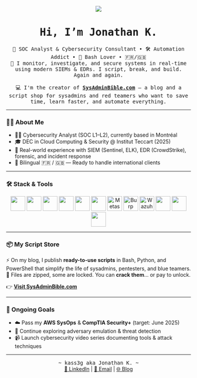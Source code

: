 <p align="center">
  <img src="https://readme-typing-svg.herokuapp.com?font=Iosevka&size=28&color=BC83E3&center=true&width=500&height=45&lines=Explore.+Exploit.+Evolve.">
</p>

<h1 align="center"><samp>Hi, I’m Jonathan K.</samp></h1>

<p align="center">
  <samp>
  🧠 SOC Analyst & Cybersecurity Consultant • 🛠️ Automation Addict • 🐚 Bash Lover • 🇫🇷/🇬🇧
  <br>
  🎯 I monitor, investigate, and secure systems in real-time using modern SIEMs & EDRs. I script, break, and build. Again and again.
  <br><br>
  💻 I'm the creator of <a href="https://sysadminbible.com" target="_blank"><strong>SysAdminBible.com</strong></a> — a blog and a script shop for sysadmins and red teamers who want to save time, learn faster, and automate everything.
  </samp>
</p>

---

### 🕵️‍♂️ About Me

- 👨‍💻 Cybersecurity Analyst (SOC L1–L2), currently based in Montréal
- 🎓 DEC in Cloud Computing & Security @ Institut Teccart (2025)
- 🚨 Real-world experience with SIEM (Sentinel, ELK), EDR (CrowdStrike), forensic, and incident response
- 💬 Bilingual 🇫🇷 / 🇬🇧 — Ready to handle international clients

---

### 🛠️ Stack & Tools

<p align="center">
  <img src="https://cdn.jsdelivr.net/gh/devicons/devicon/icons/python/python-original.svg" width="40"/>
  <img src="https://cdn.jsdelivr.net/gh/devicons/devicon/icons/bash/bash-original.svg" width="40"/>
  <img src="https://cdn.jsdelivr.net/gh/devicons/devicon/icons/powershell/powershell-original.svg" width="40"/>
  <img src="https://cdn.jsdelivr.net/gh/devicons/devicon/icons/debian/debian-original.svg" width="40"/>
  <img src="https://cdn.jsdelivr.net/gh/devicons/devicon/icons/windows11/windows11-original.svg" width="40"/>
  <img src="https://i.postimg.cc/V6p7H3kx/wireshark-104082-removebg-preview.png" width="40"/>
  <img src="https://i.postimg.cc/Ssw1RwCy/download-removebg-preview.png" width="40" alt="Metasploit"/>
  <img src="https://i.postimg.cc/HLDqv8VY/images-removebg-preview-1.png" width="40" alt="Burp Suite"/>
  <img src="https://i.postimg.cc/y8G7nNzn/images-removebg-preview-2.png" width="40" alt="Wazuh"/>
  <img src="https://cdn.jsdelivr.net/gh/devicons/devicon/icons/git/git-original.svg" width="40"/>
  <img src="https://cdn.jsdelivr.net/gh/devicons/devicon/icons/sqlite/sqlite-original.svg" width="40"/>
  <img src="https://cdn.jsdelivr.net/gh/devicons/devicon/icons/nginx/nginx-original.svg" width="40"/>
</p>

---

### 📦 My Script Store

⚡ On my blog, I publish **ready-to-use scripts** in Bash, Python, and PowerShell that simplify the life of sysadmins, pentesters, and blue teamers.  
🔐 Files are zipped, some are locked. You can **crack them**... or pay to unlock.

👉 [**Visit SysAdminBible.com**](https://sysadminbible.com)

---

### 🧠 Ongoing Goals

- ☁️ Pass my **AWS SysOps** & **CompTIA Security+** (target: June 2025)  
- 🧪 Continue exploring adversary emulation & threat detection  
- 📹 Launch cybersecurity video series documenting tools & attack techniques

---

<p align="center">
  <samp>~ kass3g aka Jonathan K. ~</samp><br>
  <a href="https://linkedin.com/in/jokassegne667" target="_blank">🔗 LinkedIn</a> | <a href="mailto:kassegnej@gmail.com">📧 Email</a> | <a href="https://sysadminbible.com">🌐 Blog</a>
</p>

